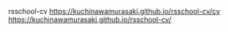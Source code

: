 rsschool-cv
https://kuchinawamurasaki.github.io/rsschool-cv/cv https://kuchinawamurasaki.github.io/rsschool-cv/
